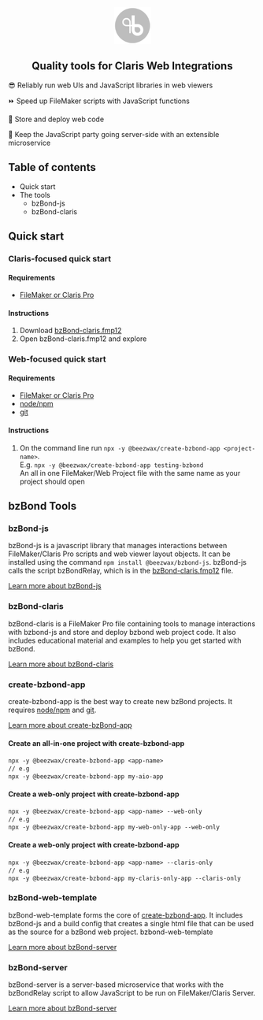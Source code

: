 <p align="center"><img src="bzbond_logo.png" width="75"/></p>

<h2 align="center">Quality tools for Claris Web Integrations</h1>

😎 Reliably run web UIs and JavaScript libraries in web viewers

⏩ Speed up FileMaker scripts with JavaScript functions

💾 Store and deploy web code

🎉 Keep the JavaScript party going server-side with an extensible microservice

## Table of contents

- Quick start
- The tools
  - bzBond-js
  - bzBond-claris

## Quick start

### Claris-focused quick start

#### Requirements

- [FileMaker or Claris Pro](https://www.claris.com/)

#### Instructions

1. Download [bzBond-claris.fmp12](packages/bzBond-claris/bzBond-claris.fmp12)
2. Open bzBond-claris.fmp12 and explore

### Web-focused quick start

#### Requirements

- [FileMaker or Claris Pro](https://www.claris.com/)
- [node/npm](https://nodejs.org/en/download/)
- [git](https://git-scm.com/downloads)

#### Instructions

1. On the command line run `npx -y @beezwax/create-bzbond-app <project-name>`.<br>
E.g. `npx -y @beezwax/create-bzbond-app testing-bzbond`<br>
An all in one FileMaker/Web Project file with the same name as your project should open

## bzBond Tools

### bzBond-js

bzBond-js is a javascript library that manages interactions between FileMaker/Claris Pro scripts and web viewer layout objects. It can be installed using the command `npm install @beezwax/bzbond-js`. bzBond-js calls the script bzBondRelay, which is in the [bzBond-claris.fmp12](#bzbond-claris) file.

[Learn more about bzBond-js](packages/bzBond-js/README.md)

### bzBond-claris

bzBond-claris is a FileMaker Pro file containing tools to manage interactions with bzbond-js and store and deploy bzbond web project code. It also includes educational material and examples to help you get started with bzBond.

[Learn more about bzBond-claris](packages/bzBond-claris/README.md)

### create-bzbond-app

create-bzbond-app is the best way to create new bzBond projects. It requires [node/npm](https://nodejs.org/en/download/) and [git](https://git-scm.com/downloads).

[Learn more about create-bzBond-app](packages/bzBond-claris/README.md)

#### Create an all-in-one project with create-bzbond-app

```
npx -y @beezwax/create-bzbond-app <app-name>
// e.g
npx -y @beezwax/create-bzbond-app my-aio-app
```

#### Create a web-only project with create-bzbond-app

```
npx -y @beezwax/create-bzbond-app <app-name> --web-only
// e.g
npx -y @beezwax/create-bzbond-app my-web-only-app --web-only
```

#### Create a web-only project with create-bzbond-app

```
npx -y @beezwax/create-bzbond-app <app-name> --claris-only
// e.g
npx -y @beezwax/create-bzbond-app my-claris-only-app --claris-only
```

### bzBond-web-template

bzBond-web-template forms the core of [create-bzbond-app](#create-bzbond-app). It includes bzBond-js and a build config that creates a single html file that can be used as the source for a bzBond web project. bzbond-web-template 

[Learn more about bzBond-server](packages/bzBond-server/README.md)

### bzBond-server

bzBond-server is a server-based microservice that works with the bzBondRelay script to allow JavaScript to be run on FileMaker/Claris Server.

[Learn more about bzBond-server](packages/bzBond-server/README.md)